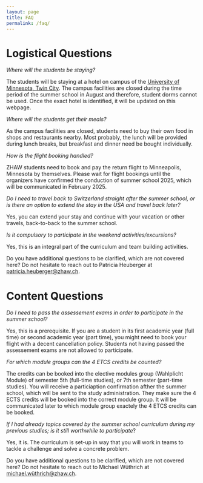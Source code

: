 ```yaml
---
layout: page
title: FAQ
permalink: /faq/
---
```



# Logistical Questions
*Where will the students be staying?*

The students will be staying at a hotel on campus of the [University of Minnesota, Twin City](https://twin-cities.umn.edu/about-us). The campus facilities are closed during the time period of the summer school in August and therefore, student dorms cannot be used. Once the exact hotel is identified, it will be updated on this webpage.

*Where will the students get their meals?*

As the campus facilities are closed, students need to buy their own food in shops and restaurants nearby. Most probably, the lunch will be provided during lunch breaks, but breakfast and dinner need be bought individually.

*How is the flight booking handled?*

ZHAW students need to book and pay the return flight to Minneapolis, Minnesota by themselves. Please wait for flight bookings until the organizers have confirmed the conduction of summer school 2025, which will be communicated in February 2025.

*Do I need to travel back to Switzerland straight after the summer school, or is there an option to extend the stay in the USA and travel back later?*

Yes, you can extend your stay and continue with your vacation or other travels, back-to-back to the summer school.

*Is it compulsory to participate in the weekend activities/excursions?*

Yes, this is an integral part of the curriculum and team building activities.

Do you have additional questions to be clarified, which are not covered here? Do not hesitate to reach out to Patricia Heuberger at [patricia.heuberger@zhaw.ch](patricia.heuberger@zhaw.ch).

# Content Questions

*Do I need to pass the assessement exams in order to participate in the summer school?*

Yes, this is a prerequisite. If you are a student in its first academic year (full time) or second academic year (part time), you might need to book your flight with a decent cancellation policy. Students not having passed the assessement exams are not allowed to participate.

*For which module groups can the 4 ETCS credits be counted?*

The credits can be booked into the elective modules group (Wahlplicht Module) of semester 5th (full-time studies), or 7th semester (part-time studies). You will receive a particiaption confirmation afther the summer school, which will be sent to the study administration. They make sure the 4 ECTS credits will be booked into the correct module group. 
It will be communicated later to which module group exactely the 4 ETCS credits can be booked.

*If I had already topics covered by the summer school curriculum during my previous studies; is it still worthwhile to participate*?

Yes, it is. The curriculum is set-up in way that you will work in teams to tackle a challenge and solve a concrete problem.

Do you have additional questions to be clarified, which are not covered here? Do not hesitate to reach out to Michael Wüthrich at [michael.wüthrich@zhaw.ch](manuel.doemer@zhaw.ch).
